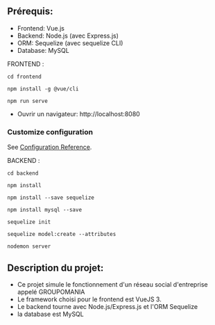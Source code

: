 ## Prérequis:
- Frontend: Vue.js
- Backend: Node.js (avec Express.js)
- ORM: Sequelize (avec sequelize CLI)
- Database: MySQL


FRONTEND :

```
cd frontend
```

```
npm install -g @vue/cli
```

```
npm run serve
```

- Ouvrir un navigateur: http://localhost:8080


### Customize configuration
See [Configuration Reference](https://cli.vuejs.org/config/).


BACKEND :

```
cd backend
```

```
npm install
```

```
npm install --save sequelize 
```

```
npm install mysql --save
```

```
sequelize init
```

```
sequelize model:create --attributes
```

```
nodemon server
```



## Description du projet:

- Ce projet simule le fonctionnement d'un réseau social d'entreprise appelé GROUPOMANIA
- Le framework choisi pour le frontend est VueJS 3.
- Le backend tourne avec Node.js/Express.js et l'ORM Sequelize
- la database est MySQL
